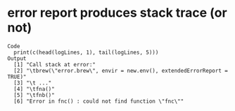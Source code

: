 # error report produces stack trace (or not)

    Code
      print(c(head(logLines, 1), tail(logLines, 5)))
    Output
      [1] "Call stack at error:"                                                 
      [2] "\tbrew(\"error.brew\", envir = new.env(), extendedErrorReport = TRUE)"
      [3] "\t ..."                                                               
      [4] "\tfna()"                                                              
      [5] "\tfnb()"                                                              
      [6] "Error in fnc() : could not find function \"fnc\""                     

